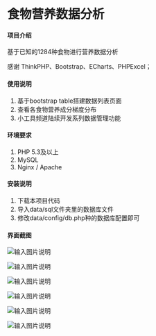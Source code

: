 # 食物营养数据分析

#### 项目介绍
基于已知的1284种食物进行营养数据分析

感谢 ThinkPHP、Bootstrap、ECharts、PHPExcel；

#### 使用说明

1. 基于bootstrap table搭建数据列表页面
2. 查看各食物营养成分梯度分布
3. 小工具频道陆续开发系列数据管理功能

#### 环境要求
1. PHP 5.3及以上
2. MySQL
3. Nginx / Apache


#### 安装说明
1. 下载本项目代码
2. 导入data/sql文件夹里的数据库文件
3. 修改data/config/db.php种的数据库配置即可

#### 界面截图
![输入图片说明](https://gitee.com/sanool/foodnutrition/raw/master/screenshot/p6.png "在这里输入图片标题")

![输入图片说明](https://gitee.com/sanool/foodnutrition/raw/master/screenshot/p5.png "在这里输入图片标题")

![输入图片说明](https://gitee.com/sanool/foodnutrition/raw/master/screenshot/p4.png "在这里输入图片标题")

![输入图片说明](https://gitee.com/sanool/foodnutrition/raw/master/screenshot/p3.png "在这里输入图片标题")

![输入图片说明](https://gitee.com/sanool/foodnutrition/raw/master/screenshot/p2.png "在这里输入图片标题")

![输入图片说明](https://gitee.com/sanool/foodnutrition/raw/master/screenshot/p1.png "在这里输入图片标题")

